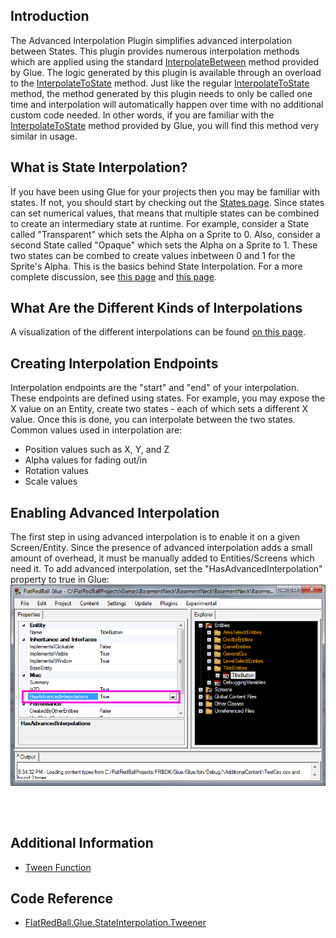 ## Introduction

The Advanced Interpolation Plugin simplifies advanced interpolation between States. This plugin provides numerous interpolation methods which are applied using the standard [InterpolateBetween](/frb/docs/index.php?title=Glue:Reference:States:InterpolateBetween.md "Glue:Reference:States:InterpolateBetween") method provided by Glue. The logic generated by this plugin is available through an overload to the [InterpolateToState](/frb/docs/index.php?title=Glue:Reference:States:InterpolateToState.md "Glue:Reference:States:InterpolateToState") method. Just like the regular [InterpolateToState](/frb/docs/index.php?title=Glue:Reference:States:InterpolateToState.md "Glue:Reference:States:InterpolateToState") method, the method generated by this plugin needs to only be called one time and interpolation will automatically happen over time with no additional custom code needed. In other words, if you are familiar with the [InterpolateToState](/frb/docs/index.php?title=Glue:Reference:States:InterpolateToState.md "Glue:Reference:States:InterpolateToState") method provided by Glue, you will find this method very similar in usage.

## What is State Interpolation?

If you have been using Glue for your projects then you may be familiar with states. If not, you should start by checking out the [States page](/frb/docs/index.php?title=Glue:Reference:States#Tutorials.md "Glue:Reference:States"). Since states can set numerical values, that means that multiple states can be combined to create an intermediary state at runtime. For example, consider a State called "Transparent" which sets the Alpha on a Sprite to 0. Also, consider a second State called "Opaque" which sets the Alpha on a Sprite to 1. These two states can be combed to create values inbetween 0 and 1 for the Sprite's Alpha. This is the basics behind State Interpolation. For a more complete discussion, see [this page](/frb/docs/index.php?title=Glue:Reference:States:InterpolateBetween.md "Glue:Reference:States:InterpolateBetween") and [this page](/frb/docs/index.php?title=Glue:Reference:States:InterpolateToState.md "Glue:Reference:States:InterpolateToState").

## What Are the Different Kinds of Interpolations

A visualization of the different interpolations can be found [on this page](https://tweenjs.github.io/tween.js/examples/03_graphs.html).

## Creating Interpolation Endpoints

Interpolation endpoints are the "start" and "end" of your interpolation. These endpoints are defined using states. For example, you may expose the X value on an Entity, create two states - each of which sets a different X value. Once this is done, you can interpolate between the two states. Common values used in interpolation are:

-   Position values such as X, Y, and Z
-   Alpha values for fading out/in
-   Rotation values
-   Scale values

## Enabling Advanced Interpolation

The first step in using advanced interpolation is to enable it on a given Screen/Entity. Since the presence of advanced interpolation adds a small amount of overhead, it must be manually added to Entities/Screens which need it. To add advanced interpolation, set the "HasAdvancedInterpolation" property to true in Glue: ![HasAdvancedInterpolation.PNG](/media/migrated_media-HasAdvancedInterpolation.PNG)

## 

 

## Additional Information

-   [Tween Function](/documentation/api/stateinterpolationplugin/gluevault-component-pages-advanced-interpolation-plugin-tween-function.md "GlueVault:Component Pages:Advanced Interpolation Plugin:Tween Function")

## Code Reference

-   [FlatRedBall.Glue.StateInterpolation.Tweener](/frb/docs/index.php?title=FlatRedBall.Glue.StateInterpolation.Tweener&action=edit&redlink=1.md "FlatRedBall.Glue.StateInterpolation.Tweener (page does not exist)")
